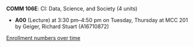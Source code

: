 **COMM 106E**: CI: Data, Science, and Society (4 units)

- **A00** (Lecture) at 3:30 pm–4:50 pm on Tuesday, Thursday at MCC 201 by Geiger, Richard Stuart (A16710872)

[Enrollment numbers over time](./COMM106E.tsv)
